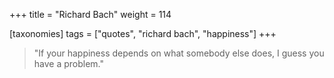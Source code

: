 +++
title = "Richard Bach"
weight = 114

[taxonomies]
tags = ["quotes", "richard bach", "happiness"]
+++

> "If your happiness depends on what somebody else does, I guess you have a
> problem."
